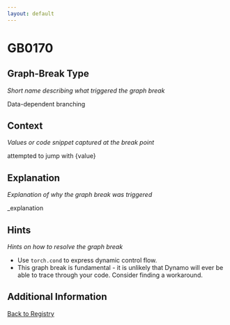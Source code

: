 ```yaml
---
layout: default
---
```

# GB0170

## Graph-Break Type
*Short name describing what triggered the graph break*

Data-dependent branching

## Context
*Values or code snippet captured at the break point*

attempted to jump with {value}

## Explanation
*Explanation of why the graph break was triggered*

_explanation

## Hints
*Hints on how to resolve the graph break*

- Use `torch.cond` to express dynamic control flow.
- This graph break is fundamental - it is unlikely that Dynamo will ever be able to trace through your code. Consider finding a workaround.


## Additional Information

<!-- ADDITIONAL INFORMATION START - Add custom information below this line -->

<!-- ADDITIONAL INFORMATION END -->

[Back to Registry](../index.html)
